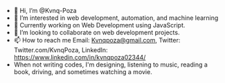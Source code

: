 - 👋 Hi, I’m @Kvnq-Poza
- 👀 I’m interested in web development, automation, and machine learning
- 🌱 Currently working on Web Development using JavaScript.
- 💞️ I’m looking to collaborate on web development projects.
- 📫 How to reach me Email: Kvnqpoza@gmail.com, Twitter: Twitter.com/KvnqPoza, LinkedIn: https://www.linkedin.com/in/kvnqpoza02344/
- When not writing codes, I'm designing, listening to music, reading a book, driving, and sometimes watching a movie.

<!---
Kvnq-Poza/Kvnq-Poza is a ✨ special ✨ repository because its `README.md` (this file) appears on your GitHub profile.
You can click the Preview link to take a look at your changes.
--->

